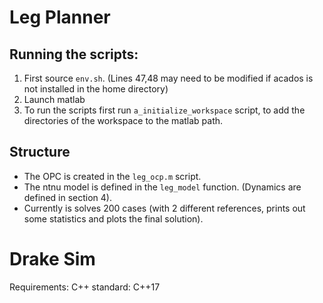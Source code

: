#  Leg Planner
## Running the scripts: 
1. First source `env.sh`. (Lines 47,48 may need to be modified if acados is not installed in the home directory)
2. Launch matlab
3. To run the scripts first run `a_initialize_workspace` script, to add the directories of the workspace to the matlab path. 


## Structure
- The OPC is created in the `leg_ocp.m` script. 
- The ntnu model is defined in the `leg_model` function. (Dynamics are defined in section 4).
- Currently is solves 200 cases (with 2 different references, prints out some statistics and plots the final solution). 


# Drake Sim
Requirements:
C++ standard: C++17
